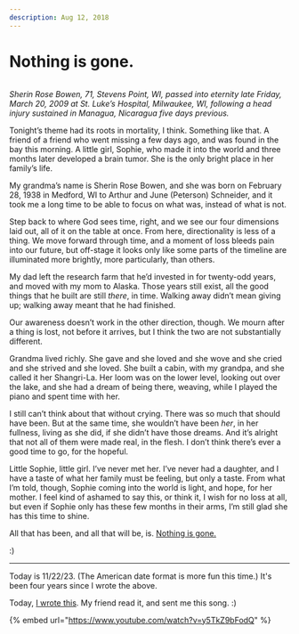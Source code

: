 ```yaml
---
description: Aug 12, 2018
---
```


# Nothing is gone.

<figure><img src="https://images.squarespace-cdn.com/content/v1/5990d0a46f4ca37e4c9886bc/1502743817625-5ZYM71JNR1I77AJMHIJX/image-asset.jpeg" alt=""><figcaption></figcaption></figure>

_Sherin Rose Bowen, 71, Stevens Point, WI, passed into eternity late Friday, March 20, 2009 at St. Luke’s Hospital, Milwaukee, WI, following a head injury sustained in Managua, Nicaragua five days previous._

Tonight’s theme had its roots in mortality, I think. Something like that. A friend of a friend who went missing a few days ago, and was found in the bay this morning. A little girl, Sophie, who made it into the world and three months later developed a brain tumor. She is the only bright place in her family’s life.

My grandma’s name is Sherin Rose Bowen, and she was born on February 28, 1938 in Medford, WI to Arthur and June (Peterson) Schneider, and it took me a long time to be able to focus on what was, instead of what is not.

Step back to where God sees time, right, and we see our four dimensions laid out, all of it on the table at once. From here, directionality is less of a thing. We move forward through time, and a moment of loss bleeds pain into our future, but off-stage it looks only like some parts of the timeline are illuminated more brightly, more particularly, than others.

My dad left the research farm that he’d invested in for twenty-odd years, and moved with my mom to Alaska. Those years still exist, all the good things that he built are still _there_, in time. Walking away didn’t mean giving up; walking away meant that he had finished.

Our awareness doesn’t work in the other direction, though. We mourn after a thing is lost, not before it arrives, but I think the two are not substantially different.

Grandma lived richly. She gave and she loved and she wove and she cried and she strived and she loved. She built a cabin, with my grandpa, and she called it her Shangri-La. Her loom was on the lower level, looking out over the lake, and she had a dream of being there, weaving, while I played the piano and spent time with her.

I still can’t think about that without crying. There was so much that should have been. But at the same time, she wouldn’t have been _her_, in her fullness, living as she did, if she didn’t have those dreams. And it’s alright that not all of them were made real, in the flesh. I don’t think there’s ever a good time to go, for the hopeful.

Little Sophie, little girl. I’ve never met her. I’ve never had a daughter, and I have a taste of what her family must be feeling, but only a taste. From what I’m told, though, Sophie coming into the world is light, and hope, for her mother. I feel kind of ashamed to say this, or think it, I wish for no loss at all, but even if Sophie only has these few months in their arms, I’m still glad she has this time to shine.

All that has been, and all that will be, is. [Nothing is gone.](../ideas/living-without-death.md)

:)

***

Today is 11/22/23. (The American date format is more fun this time.) It's been four years since I wrote the above.

Today, [I wrote this](../2023/11/22.md). My friend read it, and sent me this song. :)

{% embed url="https://www.youtube.com/watch?v=y5TkZ9bFodQ" %}
